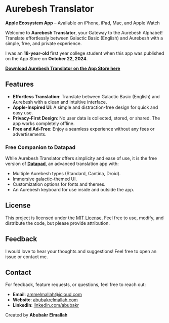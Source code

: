 # Aurebesh Translator

**Apple Ecosystem App** – Available on iPhone, iPad, Mac, and Apple Watch

Welcome to **Aurebesh Translator**, your Gateway to the Aurebesh Alphabet! Translate effortlessly between Galactic Basic (English) and Aurebesh with a simple, free, and private experience.

I was an **18-year-old** first year college student when this app was published on the App Store on **October 22, 2024**.

[**Download Aurebesh Translator on the App Store here**](https://apps.apple.com/us/app/aurebesh-translator/id6670201513?platform=iphone)

## Features

- **Effortless Translation**: Translate between Galactic Basic (English) and Aurebesh with a clean and intuitive interface.
- **Apple-Inspired UI**: A simple and distraction-free design for quick and easy use.
- **Privacy-First Design**: No user data is collected, stored, or shared. The app works completely offline.
- **Free and Ad-Free**: Enjoy a seamless experience without any fees or advertisements.

### Free Companion to Datapad
While Aurebesh Translator offers simplicity and ease of use, it is the free version of **[Datapad](https://apps.apple.com/us/app/datapad-aurebesh-translator/id6450498054?platform=iphone)**, an advanced translation app with:
- Multiple Aurebesh types (Standard, Cantina, Droid).
- Immersive galactic-themed UI.
- Customization options for fonts and themes.
- An Aurebesh keyboard for use inside and outside the app.

## License

This project is licensed under the [MIT License](LICENSE). Feel free to use, modify, and distribute the code, but please provide attribution.

## Feedback

I would love to hear your thoughts and suggestions! Feel free to open an issue or contact me.

## Contact

For feedback, feature requests, or questions, feel free to reach out:
- **Email**: ammelmallah@icloud.com
- **Website**: [abubakrelmallah.com](https://abubakrelmallah.com/)
- **LinkedIn**: [linkedin.com/abubakr](https://www.linkedin.com/in/abubakr-elmallah-416a0b273/)

Created by **Abubakr Elmallah**

